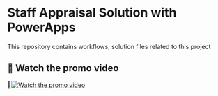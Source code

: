 # Staff Appraisal Solution with PowerApps

This repository contains workflows, solution files related to this project

## 🔗 Watch the promo video
🔗[![Watch the promo video](https://img.youtube.com/vi/F3PlU9srp_Y/default.jpg)](https://youtu.be/F3PlU9srp_Y)

